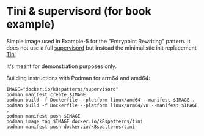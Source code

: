 # Tini & supervisord (for book example)

Simple image used in Example-5 for the "Entrypoint Rewriting" pattern.
It does not use a full [supervisord](http://supervisord.org/) but instead the minimalistic
init replacement [Tini](https://github.com/krallin/tini)

It's meant for demonstration purposes only.

Building instructions with Podman for arm64 and amd64:

```
IMAGE="docker.io/k8spatterns/supervisord"
podman manifest create $IMAGE
podman build -f Dockerfile --platform linux/amd64 --manifest $IMAGE .
podman build -f Dockerfile --platform linux/arm64/v8 --manifest $IMAGE .
podman manifest push $IMAGE
podman image tag $IMAGE docker.io/k8spatterns/tini
podman manifest push docker.io/k8spatterns/tini
```
